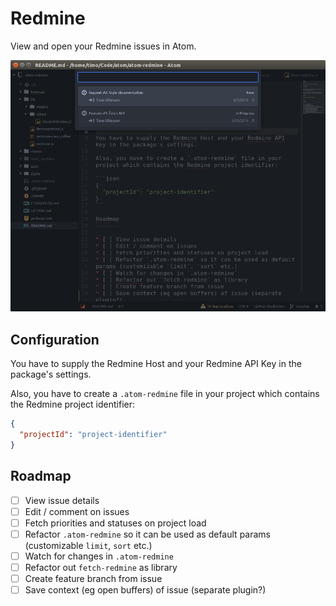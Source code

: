 Redmine
=======

View and open your Redmine issues in Atom.

![Screenshot](doc/screenshot.png)

Configuration
-------------

You have to supply the Redmine Host and your Redmine API Key in the package's settings.

Also, you have to create a `.atom-redmine` file in your project which contains the Redmine project identifier:

```json
{
  "projectId": "project-identifier"
}
```

Roadmap
-------

* [ ] View issue details
* [ ] Edit / comment on issues
* [ ] Fetch priorities and statuses on project load
* [ ] Refactor `.atom-redmine` so it can be used as default params (customizable `limit`, `sort` etc.)
* [ ] Watch for changes in `.atom-redmine`
* [ ] Refactor out `fetch-redmine` as library
* [ ] Create feature branch from issue
* [ ] Save context (eg open buffers) of issue (separate plugin?)
